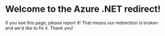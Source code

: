 # Welcome to the Azure .NET redirect!

If you see this page, please report it! That means our redirection is broken and we'd like to fix it.
Thank you!
